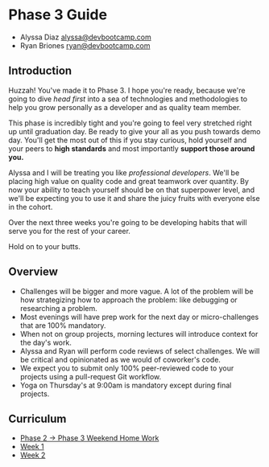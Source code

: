 # Phase 3 Guide

* Alyssa Diaz <alyssa@devbootcamp.com>
* Ryan Briones <ryan@devbootcamp.com>

## Introduction

Huzzah! You've made it to Phase 3. I hope you're ready, because we're going to
dive *head first* into a sea of technologies and methodologies to help you grow
personally as a developer and as quality team member.

This phase is incredibly tight and you're going to feel very stretched right up
until graduation day. Be ready to give your all as you push towards demo day.
You'll get the most out of this if you stay curious, hold yourself and your
peers to **high standards** and most importantly **support those around you.**

Alyssa and I will be treating you like *professional developers*. We'll be
placing high value on quality code and great teamwork over quantity. By now
your ability to teach yourself should be on that superpower level, and we'll be
expecting you to use it and share the juicy fruits with everyone else in the
cohort.

Over the next three weeks you're going to be developing habits that will serve
you for the rest of your career.

Hold on to your butts.

## Overview

* Challenges will be bigger and more vague. A lot of the problem will be how strategizing how to approach the problem: like debugging or researching a problem.
* Most evenings will have prep work for the next day or micro-challenges that are 100% mandatory.
* When not on group projects, morning lectures will introduce context for the day's work.
* Alyssa and Ryan will perform code reviews of select challenges. We will be critical and opinionated as we would of coworker's code.
* We expect you to submit only 100% peer-reviewed code to your projects using a pull-request Git workflow.
* Yoga on Thursday's at 9:00am is mandatory except during final projects.

## Curriculum

* [Phase 2 -> Phase 3 Weekend Home Work](./week_0)
* [Week 1](./week_1)
* [Week 2](./week_2)
